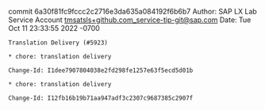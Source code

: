commit 6a30f81fc9fccc2c2716e3da635a084192f6b6b7
Author: SAP LX Lab Service Account <tmsatsls+github.com_service-tip-git@sap.com>
Date:   Tue Oct 11 23:33:55 2022 -0700

    Translation Delivery (#5923)
    
    * chore: translation delivery
    
    Change-Id: I1dee7907804038e2fd298fe1257e63f5ecd5d01b
    
    * chore: translation delivery
    
    Change-Id: I12fb16b19b71aa947adf3c2307c9687385c2907f
